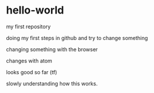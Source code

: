 # hello-world
my first repository

doing my first steps in github and try to change something

changing something with the browser

changes with atom

looks good so far (tf)

slowly understanding how this works. 
